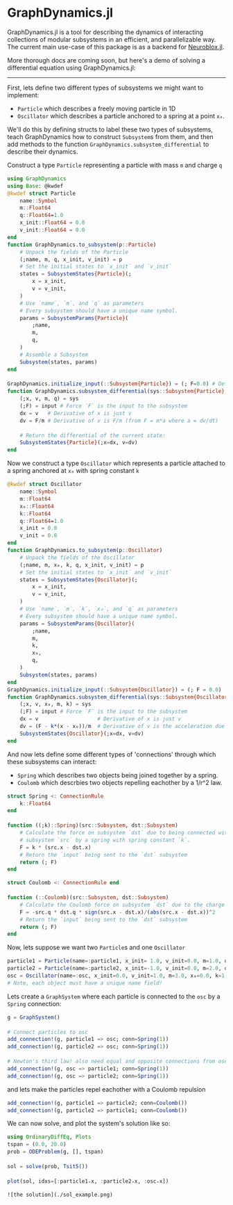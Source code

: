 # GraphDynamics.jl

GraphDynamics.jl is a tool for describing the dynamics of interacting collections of modular subsystems
in an efficient, and parallelizable way. The current main use-case of this package is as a backend for
[Neuroblox.jl](https://www.neuroblox.org/).

More thorough docs are coming soon, but here's a demo of solving a differential equation using GraphDynamics.jl:

______


First, lets define two different types of subsystems we might want to implement:

+ `Particle` which describes a freely moving particle in 1D
+ `Oscillator` which describes a particle anchored to a spring at a point `x₀`.

We'll do this by defining structs to label these two types of subsystems, teach GraphDynamics how to construct `Subsystem`s from them,
and then add methods to the function `GraphDynamics.subsystem_differential` to describe their dynamics.

Construct a type `Particle` representing a particle with mass `m` and charge `q`
``` julia
using GraphDynamics
using Base: @kwdef
@kwdef struct Particle
	name::Symbol 
	m::Float64
    q::Float64=1.0
	x_init::Float64 = 0.0
	v_init::Float64 = 0.0
end
function GraphDynamics.to_subsystem(p::Particle)
    # Unpack the fields of the Particle
	(;name, m, q, x_init, v_init) = p
    # Set the initial states to `x_init` and `v_init`
	states = SubsystemStates{Particle}(;
		x = x_init,
		v = v_init,
	)
    # Use `name`, `m`, and `q` as parameters
    # Every subsystem should have a unique name symbol.
    params = SubsystemParams{Particle}(
        ;name,
		m,
        q,
	)
    # Assemble a Subsystem
	Subsystem(states, params)
end

GraphDynamics.initialize_input(::Subsystem{Particle}) = (; F=0.0) # Default force on a `Particle` is 0.0
function GraphDynamics.subsystem_differential(sys::Subsystem{Particle}, input, t)
    (;x, v, m, q) = sys
    (;F) = input # Force `F` is the input to the subsystem
    dx = v   # Derivative of x is just v
    dv = F/m # Derivative of v is F/m (from F = m*a where a = dv/dt)
	
	# Return the differential of the current state:
    SubsystemStates{Particle}(;x=dx, v=dv) 
end
```

Now we construct a type `Oscillator` which represents a particle attached to a spring anchored at `x₀` with spring constant `k`

```julia
@kwdef struct Oscillator
	name::Symbol
	m::Float64
	x₀::Float64
	k::Float64
    q::Float64=1.0
	x_init = 0.0
	v_init = 0.0
end
function GraphDynamics.to_subsystem(p::Oscillator)
    # Unpack the fields of the Oscillator
	(;name, m, x₀, k, q, x_init, v_init) = p
    # Set the initial states to `x_init` and `v_init`
	states = SubsystemStates{Oscillator}(;
		x = x_init,
		v = v_init,
	)
    # Use `name`, `m`, `k`, `x₀`, and `q` as parameters
    # Every subsystem should have a unique name symbol.
    params = SubsystemParams{Oscillator}(
		;name,
		m,
		k,
		x₀,
        q,
	)
	Subsystem(states, params)
end
GraphDynamics.initialize_input(::Subsystem{Oscillator}) = (; F = 0.0)
function GraphDynamics.subsystem_differential(sys::Subsystem{Oscillator}, input, t)
    (;x, v, x₀, m, k) = sys
    (;F) = input # Force `F` is the input to the subsystem
    dx = v                   # Derivative of x is just v
    dv = (F - k*(x - x₀))/m  # Derivative of v is the acceleration due to the input force, and the acceleration due to the spring.
    SubsystemStates{Oscillator}(;x=dx, v=dv)
end
```

And now lets define some different types of 'connections' through which these subsystems can interact:
+ `Spring` which describes two objects being joined together by a spring.
+ `Coulomb` which descrbies two objects repelling eachother by a 1/r^2 law.

``` julia
struct Spring <: ConnectionRule
    k::Float64
end

function ((;k)::Spring)(src::Subsystem, dst::Subsystem)
    # Calculate the force on subsystem `dst` due to being connected with
    # subsystem `src` by a spring with spring constant `k`.
    F = k * (src.x - dst.x)
    # Return the `input` being sent to the `dst` subsystem
    return (; F)
end
```

``` julia
struct Coulomb <: ConnectionRule end

function (::Coulomb)(src::Subsystem, dst::Subsystem)
    # Calculate the Coulomb force on subsystem `dst` due to the charge of subsystem `src`
    F = -src.q * dst.q * sign(src.x - dst.x)/(abs(src.x - dst.x))^2
    # Return the `input` being sent to the `dst` subsystem
    return (; F)
end
```

Now, lets suppose we want two `Particle`s and one `Oscillator`

``` julia
particle1 = Particle(name=:particle1, x_init= 1.0, v_init=0.0, m=1.0, q=1.0)
particle2 = Particle(name=:particle2, x_init=-1.0, v_init=0.0, m=2.0, q=1.0)
osc = Oscillator(name=:osc, x_init=0.0, v_init=1.0, m=3.0, x₀=0.0, k=1.0)
# Note, each object must have a unique name field!
```

Lets create a `GraphSystem` where each particle is connected to the `osc` by a `Spring` connection:


``` julia
g = GraphSystem()

# Connect particles to osc
add_connection!(g, particle1 => osc; conn=Spring(1))
add_connection!(g, particle2 => osc; conn=Spring(1))

# Newton's third law! also need equal and opposite connections from osc to the particles
add_connection!(g, osc => particle1; conn=Spring(1))
add_connection!(g, osc => particle2; conn=Spring(1)) 
```
and lets make the particles repel eachother with a Coulomb repulsion
``` julia
add_connection!(g, particle1 => particle2; conn=Coulomb())
add_connection!(g, particle2 => particle1; conn=Coulomb())
```

We can now solve, and plot the system's solution like so:

```julia
using OrdinaryDiffEq, Plots
tspan = (0.0, 20.0)
prob = ODEProblem(g, [], tspan)

sol = solve(prob, Tsit5())

plot(sol, idxs=[:particle1₊x, :particle2₊x, :osc₊x])
```

	![the solution](./sol_example.png)
